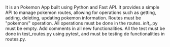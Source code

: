 It is an Pokemon App built using Python and Fast API. It provides a simple API to manage pokemon routes, allowing for operations such as getting, adding, deleting, updating pokemon information.
Routes must be "pokemon/" operation.
All operations must be done in the routes.
_init__.py must be empty.
Add comments in all new functionalities.
All the test must be done in test_routes.py using pytest, and must be testing de functionalities in routes.py.